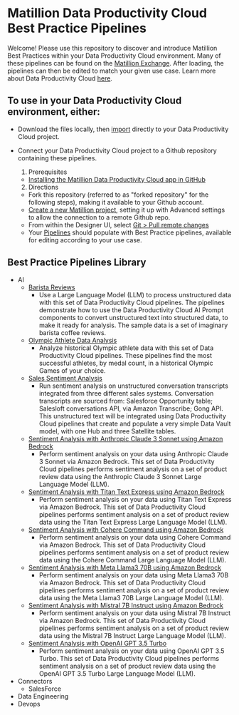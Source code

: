 # Matillion Data Productivity Cloud Best Practice Pipelines

Welcome! Please use this repository to discover and introduce Matillion Best Practices within your Data Productivity Cloud environment. Many of these pipelines can be found on the [Matillion Exchange](https://exchange.matillion.com/data-productivity-cloud/pipeline/). After loading, the pipelines can then be edited to match your given use case. Learn more about Data Productivity Cloud [here](https://docs.matillion.com/data-productivity-cloud/data-productivity-cloud-overview/).

## To use in your Data Productivity Cloud environment, either:
- Download the files locally, then [import](https://docs.matillion.com/data-productivity-cloud/designer/docs/pipelines/#import-a-pipeline) directly to your Data Productivity Cloud project.
- Connect your Data Productivity Cloud project to a Github repository containing these pipelines.
  1. Prerequisites
    - [Installing the Matillion Data Productivity Cloud app in GitHub](https://docs.matillion.com/data-productivity-cloud/designer/docs/installing-matillion-app-github-marketplace/)
  
  2. Directions
    - Fork this repository (referred to as "forked repository" for the following steps), making it available to your Github account. 
    - [Create a new Matillion project](https://docs.matillion.com/data-productivity-cloud/designer/docs/projects/#add-a-new-project), setting it up with Advanced settings to allow the connection to a remote Github repo.
    - From within the Designer UI, select [Git > Pull remote changes](https://docs.matillion.com/data-productivity-cloud/designer/docs/git-pull/)
    - Your [Pipelines](https://docs.matillion.com/data-productivity-cloud/designer/docs/pipelines/) should populate with Best Practice pipelines, available for editing according to your use case.

## Best Practice Pipelines Library
- AI
  - [Barista Reviews](https://exchange.matillion.com/data-productivity-cloud/pipeline/barista-demo-ai-unstructured/)
    - Use a Large Language Model (LLM) to process unstructured data with this set of Data Productivity Cloud pipelines. The pipelines demonstrate how to use the Data Productivity Cloud AI Prompt components to convert unstructured text into structured data, to make it ready for analysis. The sample data is a set of imaginary barista coffee reviews. 
  - [Olympic Athlete Data Analysis](https://exchange.matillion.com/data-productivity-cloud/pipeline/olympic-athlete-data-analysis/)
    - Analyze historical Olympic athlete data with this set of Data Productivity Cloud pipelines. These pipelines find the most successful athletes, by medal count, in a historical Olympic Games of your choice.
  - [Sales Sentiment Analysis](https://exchange.matillion.com/data-productivity-cloud/pipeline/sales-sentiment-analysis/)
    - Run sentiment analysis on unstructured conversation transcripts integrated from three different sales systems. Conversation transcripts are sourced from: Salesforce Opportunity table; Salesloft conversations API, via Amazon Transcribe; Gong API. This unstructured text will be integrated using Data Productivity Cloud pipelines that create and populate a very simple Data Vault model, with one Hub and three Satellite tables.
  - [Sentiment Analysis with Anthropic Claude 3 Sonnet using Amazon Bedrock](https://exchange.matillion.com/data-productivity-cloud/pipeline/sentiment-analysis-bedrock-claude-3-sonnet/)
    - Perform sentiment analysis on your data using Anthropic Claude 3 Sonnet via Amazon Bedrock. This set of Data Productivity Cloud pipelines performs sentiment analysis on a set of product review data using the Anthropic Claude 3 Sonnet Large Language Model (LLM).
  - [Sentiment Analysis with Titan Text Express using Amazon Bedrock](https://exchange.matillion.com/data-productivity-cloud/pipeline/sentiment-analysis-bedrock-titan-text-express/)
    - Perform sentiment analysis on your data using Titan Text Express via Amazon Bedrock. This set of Data Productivity Cloud pipelines performs sentiment analysis on a set of product review data using the Titan Text Express Large Language Model (LLM).
  - [Sentiment Analysis with Cohere Command using Amazon Bedrock](https://exchange.matillion.com/data-productivity-cloud/pipeline/sentiment-analysis-bedrock-cohere-command/)
    - Perform sentiment analysis on your data using Cohere Command via Amazon Bedrock. This set of Data Productivity Cloud pipelines performs sentiment analysis on a set of product review data using the Cohere Command Large Language Model (LLM).
  - [Sentiment Analysis with Meta Llama3 70B using Amazon Bedrock](https://exchange.matillion.com/data-productivity-cloud/pipeline/sentiment-analysis-bedrock-meta-llama-3/)
    - Perform sentiment analysis on your data using Meta Llama3 70B via Amazon Bedrock. This set of Data Productivity Cloud pipelines performs sentiment analysis on a set of product review data using the Meta Llama3 70B Large Language Model (LLM).
  - [Sentiment Analysis with Mistral 7B Instruct using Amazon Bedrock](https://exchange.matillion.com/data-productivity-cloud/pipeline/sentiment-analysis-bedrock-mistral-7b-instruct/)
    - Perform sentiment analysis on your data using Mistral 7B Instruct via Amazon Bedrock. This set of Data Productivity Cloud pipelines performs sentiment analysis on a set of product review data using the Mistral 7B Instruct Large Language Model (LLM).
  - [Sentiment Analysis with OpenAI GPT 3.5 Turbo](https://exchange.matillion.com/data-productivity-cloud/pipeline/sentiment-analysis-openai-gpt-3-5-turbo/)
    - Perform sentiment analysis on your data using OpenAI GPT 3.5 Turbo. This set of Data Productivity Cloud pipelines performs sentiment analysis on a set of product review data using the OpenAI GPT 3.5 Turbo Large Language Model (LLM).
- Connectors
  - SalesForce
- Data Engineering
- Devops

